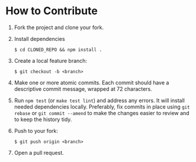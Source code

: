 # How to Contribute

1.  Fork the project and clone your fork.

1.  Install dependencies

        $ cd CLONED_REPO && npm install .

1.  Create a local feature branch:

        $ git checkout -b <branch>

1.  Make one or more atomic commits. Each commit should have a descriptive
    commit message, wrapped at 72 characters. 

5.  Run `npm test` (or `make test lint`) and address any errors. It will install
    needed dependencies locally.  Preferably, fix commits in place using `git
    rebase` or `git commit --amend` to make the changes easier to review and to
    keep the history tidy.

6.  Push to your fork:

        $ git push origin <branch>

7.  Open a pull request.
